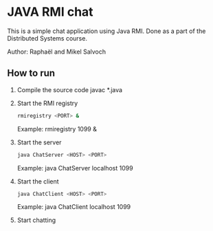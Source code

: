 # JAVA RMI chat

This is a simple chat application using Java RMI. Done as a part of the Distributed Systems course.

Author: Raphaël and Mikel Salvoch

## How to run

1. Compile the source code
    javac *.java

2. Start the RMI registry
    ```bash
    rmiregistry <PORT> &
    ```
    Example: rmiregistry 1099 &

3. Start the server
    ```bash
    java ChatServer <HOST> <PORT>
    ```
    Example: java ChatServer localhost 1099

4. Start the client
    ```bash
    java ChatClient <HOST> <PORT>
    ```
    Example: java ChatClient localhost 1099

5. Start chatting
